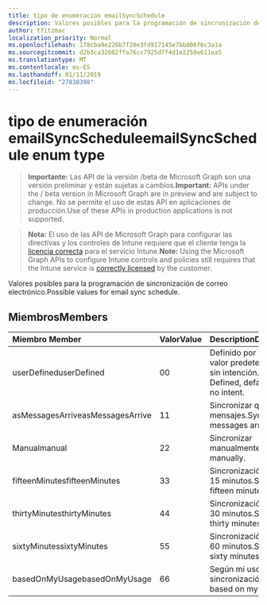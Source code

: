 ```yaml
---
title: tipo de enumeración emailSyncSchedule
description: Valores posibles para la programación de sincronización de correo electrónico.
author: tfitzmac
localization_priority: Normal
ms.openlocfilehash: 178cba9e226b7f20e3fd917145e7bbd06f6c3a1a
ms.sourcegitcommit: d2b3ca32602ffa76cc7925d7f4d1e2258e611ea5
ms.translationtype: MT
ms.contentlocale: es-ES
ms.lasthandoff: 01/11/2019
ms.locfileid: "27838398"
---
```

# <a name="emailsyncschedule-enum-type"></a><span data-ttu-id="be062-103">tipo de enumeración emailSyncSchedule</span><span class="sxs-lookup"><span data-stu-id="be062-103">emailSyncSchedule enum type</span></span>

> <span data-ttu-id="be062-104">**Importante:** Las API de la versión /beta de Microsoft Graph son una versión preliminar y están sujetas a cambios.</span><span class="sxs-lookup"><span data-stu-id="be062-104">**Important:** APIs under the / beta version in Microsoft Graph are in preview and are subject to change.</span></span> <span data-ttu-id="be062-105">No se permite el uso de estas API en aplicaciones de producción.</span><span class="sxs-lookup"><span data-stu-id="be062-105">Use of these APIs in production applications is not supported.</span></span>

> <span data-ttu-id="be062-106">**Nota:** El uso de las API de Microsoft Graph para configurar las directivas y los controles de Intune requiere que el cliente tenga la [licencia correcta](https://go.microsoft.com/fwlink/?linkid=839381) para el servicio Intune.</span><span class="sxs-lookup"><span data-stu-id="be062-106">**Note:** Using the Microsoft Graph APIs to configure Intune controls and policies still requires that the Intune service is [correctly licensed](https://go.microsoft.com/fwlink/?linkid=839381) by the customer.</span></span>

<span data-ttu-id="be062-107">Valores posibles para la programación de sincronización de correo electrónico.</span><span class="sxs-lookup"><span data-stu-id="be062-107">Possible values for email sync schedule.</span></span>
## <a name="members"></a><span data-ttu-id="be062-108">Miembros</span><span class="sxs-lookup"><span data-stu-id="be062-108">Members</span></span>
|<span data-ttu-id="be062-109">Miembro	</span><span class="sxs-lookup"><span data-stu-id="be062-109">Member</span></span>|<span data-ttu-id="be062-110">Valor</span><span class="sxs-lookup"><span data-stu-id="be062-110">Value</span></span>|<span data-ttu-id="be062-111">Description</span><span class="sxs-lookup"><span data-stu-id="be062-111">Description</span></span>|
|:---|:---|:---|
|<span data-ttu-id="be062-112">userDefined</span><span class="sxs-lookup"><span data-stu-id="be062-112">userDefined</span></span>|<span data-ttu-id="be062-113">0</span><span class="sxs-lookup"><span data-stu-id="be062-113">0</span></span>|<span data-ttu-id="be062-114">Definido por el usuario, valor predeterminado, sin intención.</span><span class="sxs-lookup"><span data-stu-id="be062-114">User Defined, default value, no intent.</span></span>|
|<span data-ttu-id="be062-115">asMessagesArrive</span><span class="sxs-lookup"><span data-stu-id="be062-115">asMessagesArrive</span></span>|<span data-ttu-id="be062-116">1</span><span class="sxs-lookup"><span data-stu-id="be062-116">1</span></span>|<span data-ttu-id="be062-117">Sincronizar que llegan mensajes.</span><span class="sxs-lookup"><span data-stu-id="be062-117">Sync as messages arrive.</span></span>|
|<span data-ttu-id="be062-118">Manual</span><span class="sxs-lookup"><span data-stu-id="be062-118">manual</span></span>|<span data-ttu-id="be062-119">2</span><span class="sxs-lookup"><span data-stu-id="be062-119">2</span></span>|<span data-ttu-id="be062-120">Sincronizar manualmente.</span><span class="sxs-lookup"><span data-stu-id="be062-120">Sync manually.</span></span>|
|<span data-ttu-id="be062-121">fifteenMinutes</span><span class="sxs-lookup"><span data-stu-id="be062-121">fifteenMinutes</span></span>|<span data-ttu-id="be062-122">3</span><span class="sxs-lookup"><span data-stu-id="be062-122">3</span></span>|<span data-ttu-id="be062-123">Sincronización de cada 15 minutos.</span><span class="sxs-lookup"><span data-stu-id="be062-123">Sync every fifteen minutes.</span></span>|
|<span data-ttu-id="be062-124">thirtyMinutes</span><span class="sxs-lookup"><span data-stu-id="be062-124">thirtyMinutes</span></span>|<span data-ttu-id="be062-125">4</span><span class="sxs-lookup"><span data-stu-id="be062-125">4</span></span>|<span data-ttu-id="be062-126">Sincronización de cada 30 minutos.</span><span class="sxs-lookup"><span data-stu-id="be062-126">Sync every thirty minutes.</span></span>|
|<span data-ttu-id="be062-127">sixtyMinutes</span><span class="sxs-lookup"><span data-stu-id="be062-127">sixtyMinutes</span></span>|<span data-ttu-id="be062-128">5</span><span class="sxs-lookup"><span data-stu-id="be062-128">5</span></span>|<span data-ttu-id="be062-129">Sincronización de cada 60 minutos.</span><span class="sxs-lookup"><span data-stu-id="be062-129">Sync every sixty minutes.</span></span>|
|<span data-ttu-id="be062-130">basedOnMyUsage</span><span class="sxs-lookup"><span data-stu-id="be062-130">basedOnMyUsage</span></span>|<span data-ttu-id="be062-131">6</span><span class="sxs-lookup"><span data-stu-id="be062-131">6</span></span>|<span data-ttu-id="be062-132">Según mi uso de sincronización.</span><span class="sxs-lookup"><span data-stu-id="be062-132">Sync based on my usage.</span></span>|






